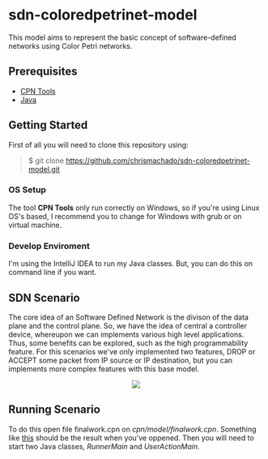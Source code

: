 # sdn-coloredpetrinet-model
This model aims to represent the basic concept of software-defined networks using Color Petri networks.

## Prerequisites
- [CPN Tools](http://cpntools.org/)
- [Java](https://www.java.com/pt_BR/)




## Getting Started
First of all you will need to clone this repository using:
> $ git clone https://github.com/chrismachado/sdn-coloredpetrinet-model.git

### OS Setup
The tool **CPN Tools** only run correctly on Windows, so if you're using Linux OS's based, I recommend you to change for Windows with grub 
or on virtual machine.

### Develop Enviroment
I'm using the IntelliJ IDEA to run my Java classes. But, you can do this on command line if you want.

## SDN Scenario 
The core idea of an Software Defined Network is the divison of the data plane and the control plane. So, we have the idea of central a controller 
device, whereupon we can implements various high level applications. Thus, some benefits can be explored, such as the high programmability feature.
For this scenarios we've only implemented two features, DROP or ACCEPT some packet from IP source or IP destination, but you can implements more complex 
features with this base model.

<p align="center"><a href="http://fvcproductions.com"><img src="https://lh3.googleusercontent.com/9gCnaJyLml3dRY9emV4xzv_wsEHhxvXhSi9Tc9xcse08j8xErooEmDE_wmSe4Qnta_tOZGBopJDXl2I2tLN3bf4S5DFi6KMcGuaLFo-y"></a></p>


## Running Scenario
To do this open file finalwork.cpn on _cpn/model/finalwork.cpn_. Something like [this](https://drive.google.com/file/d/176YVVT89E80Ha6WBVOV9UTu6ioPYaNH0/view?usp=sharing) should be the result when you've oppened.
Then you will need to start two Java classes, *RunnerMain* and *UserActionMain*.

